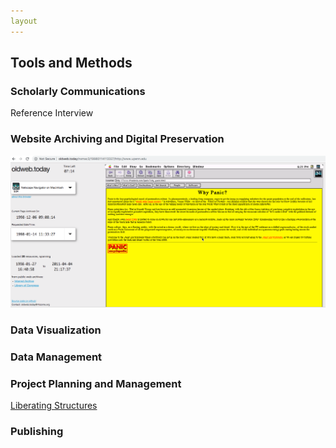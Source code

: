 ```yaml
---
layout
---
```


## Tools and Methods

### Scholarly Communications

Reference Interview

### Website Archiving and Digital Preservation

![Why Panic? Website](https://github.com/librlaurie/dreamlib/blob/master/images/whypanic.png)

### Data Visualization

### Data Management

### Project Planning and Management

[Liberating Structures](http://www.liberatingstructures.com/)

### Publishing 

###  
